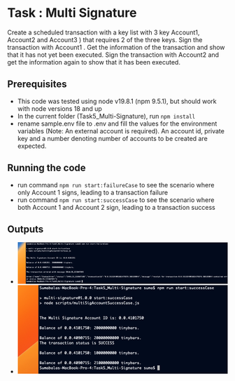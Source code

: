 # Task : Multi Signature

Create a scheduled transaction with a key list with 3 key Account1, Account2 and Account3 ) that requires 2 of the three
keys.
Sign the transaction with Account1 . Get the information of the transaction and show that it has not yet been executed.
Sign the transaction with Account2 and get the information again to show that it has been executed.

## Prerequisites

- This code was tested using node v19.8.1 (npm 9.5.1), but should work with node versions 18 and up
- In the current folder (Task5_Multi-Signature), run `npm install`
- rename sample.env file to .env and fill the values for the environment variables (Note: An external account is required). An account id, private key and a number denoting number of accounts to be created are expected.

## Running the code
- run command `npm run start:failureCase` to see the scenario where only Account 1 signs, leading to a transaction failure
- run command `npm run start:successCase` to see the scenario where both Account 1 and Account 2 sign, leading to a transaction success

## Outputs
- ![Sample Output - failure](./results/failure_output.png) 
- ![Sample Output - sucess](./results/success_output.png) 


